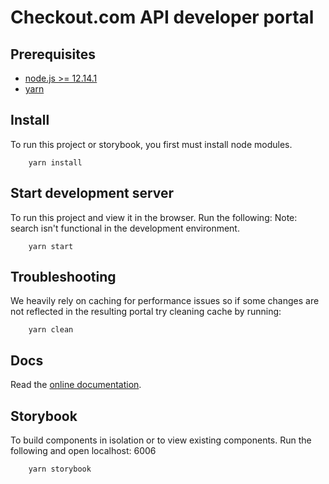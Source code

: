 # Checkout.com API developer portal

## Prerequisites

- [node.js >= 12.14.1](https://nodejs.org/en/)
- [yarn](https://yarnpkg.com/en/)

## Install

To run this project or storybook, you first must install node modules.
```
    yarn install
```

## Start development server

To run this project and view it in the browser. Run the following:
Note: search isn't functional in the development environment.

```
    yarn start
```

## Troubleshooting

We heavily rely on caching for performance issues so if some changes are not reflected in the resulting portal try cleaning cache by running:

```
    yarn clean
```

## Docs

Read the [online documentation](https://redoc.ly/docs/developer-portal/introduction/).

## Storybook

To build components in isolation or to view existing components. Run the following and open localhost: 6006

```
    yarn storybook
```
